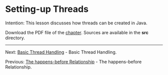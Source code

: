 # Setting-up Threads

Intention: This lesson discusses how threads can be created in Java.

Download the PDF file of the [chapter](chapter_27.pdf). Sources are available in the <b>src</b> directory.

<hr>

Next: [Basic Thread Handling](chapter_28.md "Basic Thread Handling") - Basic Thread Handling.

Previous: [The happens-before Relationship](chapter_26.md "The happens-before Relationship") - 
The happens-before Relationship.